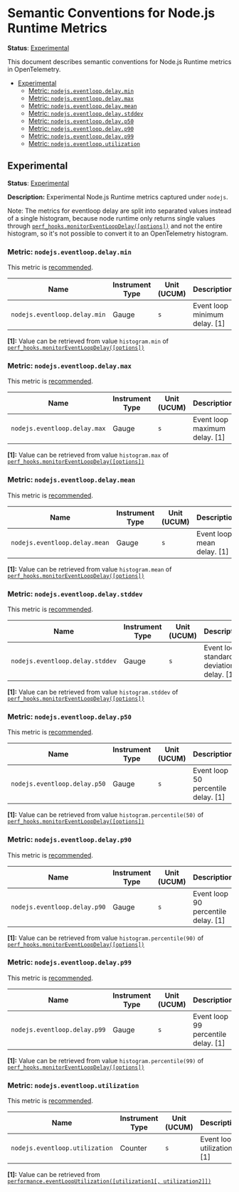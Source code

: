 <!--- Hugo front matter used to generate the website version of this page:
linkTitle: Node.js Runtime
--->

# Semantic Conventions for Node.js Runtime Metrics

**Status**: [Experimental][DocumentStatus]

This document describes semantic conventions for Node.js Runtime metrics in OpenTelemetry.

<!-- Re-generate TOC with `markdown-toc --no-first-h1 -i` -->

<!-- toc -->

- [Experimental](#experimental)
  - [Metric: `nodejs.eventloop.delay.min`](#metric-nodejseventloopdelaymin)
  - [Metric: `nodejs.eventloop.delay.max`](#metric-nodejseventloopdelaymax)
  - [Metric: `nodejs.eventloop.delay.mean`](#metric-nodejseventloopdelaymean)
  - [Metric: `nodejs.eventloop.delay.stddev`](#metric-nodejseventloopdelaystddev)
  - [Metric: `nodejs.eventloop.delay.p50`](#metric-nodejseventloopdelayp50)
  - [Metric: `nodejs.eventloop.delay.p90`](#metric-nodejseventloopdelayp90)
  - [Metric: `nodejs.eventloop.delay.p99`](#metric-nodejseventloopdelayp99)
  - [Metric: `nodejs.eventloop.utilization`](#metric-nodejseventlooputilization)

<!-- tocstop -->

## Experimental

**Status**: [Experimental][DocumentStatus]

**Description:** Experimental Node.js Runtime metrics captured under `nodejs`.

Note: The metrics for eventloop delay are split into separated values instead of a single histogram, because node runtime
only returns single values through [`perf_hooks.monitorEventLoopDelay([options])`][Eventloop] and not the entire
histogram, so it's not possible to convert it to an OpenTelemetry histogram.

### Metric: `nodejs.eventloop.delay.min`

This metric is [recommended][MetricRecommended].

<!-- semconv metric.nodejs.eventloop.delay.min(metric_table) -->
<!-- NOTE: THIS TEXT IS AUTOGENERATED. DO NOT EDIT BY HAND. -->
<!-- see templates/registry/markdown/snippet.md.j2 -->
<!-- prettier-ignore-start -->
<!-- markdownlint-capture -->
<!-- markdownlint-disable -->

| Name     | Instrument Type | Unit (UCUM) | Description    | Stability |
| -------- | --------------- | ----------- | -------------- | --------- |
| `nodejs.eventloop.delay.min` | Gauge | `s` | Event loop minimum delay. [1] | ![Experimental](https://img.shields.io/badge/-experimental-blue) |


**[1]:** Value can be retrieved from value `histogram.min` of [`perf_hooks.monitorEventLoopDelay([options])`](https://nodejs.org/api/perf_hooks.html#perf_hooksmonitoreventloopdelayoptions)



<!-- markdownlint-restore -->
<!-- prettier-ignore-end -->
<!-- END AUTOGENERATED TEXT -->
<!-- endsemconv -->

<!-- semconv metric.nodejs.eventloop.delay.min(full) -->
<!-- NOTE: THIS TEXT IS AUTOGENERATED. DO NOT EDIT BY HAND. -->
<!-- see templates/registry/markdown/snippet.md.j2 -->
<!-- prettier-ignore-start -->
<!-- markdownlint-capture -->
<!-- markdownlint-disable -->


<!-- markdownlint-restore -->
<!-- prettier-ignore-end -->
<!-- END AUTOGENERATED TEXT -->
<!-- endsemconv -->

### Metric: `nodejs.eventloop.delay.max`

This metric is [recommended][MetricRecommended].

<!-- semconv metric.nodejs.eventloop.delay.max(metric_table) -->
<!-- NOTE: THIS TEXT IS AUTOGENERATED. DO NOT EDIT BY HAND. -->
<!-- see templates/registry/markdown/snippet.md.j2 -->
<!-- prettier-ignore-start -->
<!-- markdownlint-capture -->
<!-- markdownlint-disable -->

| Name     | Instrument Type | Unit (UCUM) | Description    | Stability |
| -------- | --------------- | ----------- | -------------- | --------- |
| `nodejs.eventloop.delay.max` | Gauge | `s` | Event loop maximum delay. [1] | ![Experimental](https://img.shields.io/badge/-experimental-blue) |


**[1]:** Value can be retrieved from value `histogram.max` of [`perf_hooks.monitorEventLoopDelay([options])`](https://nodejs.org/api/perf_hooks.html#perf_hooksmonitoreventloopdelayoptions)



<!-- markdownlint-restore -->
<!-- prettier-ignore-end -->
<!-- END AUTOGENERATED TEXT -->
<!-- endsemconv -->

<!-- semconv metric.nodejs.eventloop.delay.max(full) -->
<!-- NOTE: THIS TEXT IS AUTOGENERATED. DO NOT EDIT BY HAND. -->
<!-- see templates/registry/markdown/snippet.md.j2 -->
<!-- prettier-ignore-start -->
<!-- markdownlint-capture -->
<!-- markdownlint-disable -->


<!-- markdownlint-restore -->
<!-- prettier-ignore-end -->
<!-- END AUTOGENERATED TEXT -->
<!-- endsemconv -->

### Metric: `nodejs.eventloop.delay.mean`

This metric is [recommended][MetricRecommended].

<!-- semconv metric.nodejs.eventloop.delay.mean(metric_table) -->
<!-- NOTE: THIS TEXT IS AUTOGENERATED. DO NOT EDIT BY HAND. -->
<!-- see templates/registry/markdown/snippet.md.j2 -->
<!-- prettier-ignore-start -->
<!-- markdownlint-capture -->
<!-- markdownlint-disable -->

| Name     | Instrument Type | Unit (UCUM) | Description    | Stability |
| -------- | --------------- | ----------- | -------------- | --------- |
| `nodejs.eventloop.delay.mean` | Gauge | `s` | Event loop mean delay. [1] | ![Experimental](https://img.shields.io/badge/-experimental-blue) |


**[1]:** Value can be retrieved from value `histogram.mean` of [`perf_hooks.monitorEventLoopDelay([options])`](https://nodejs.org/api/perf_hooks.html#perf_hooksmonitoreventloopdelayoptions)



<!-- markdownlint-restore -->
<!-- prettier-ignore-end -->
<!-- END AUTOGENERATED TEXT -->
<!-- endsemconv -->

<!-- semconv metric.nodejs.eventloop.delay.mean(full) -->
<!-- NOTE: THIS TEXT IS AUTOGENERATED. DO NOT EDIT BY HAND. -->
<!-- see templates/registry/markdown/snippet.md.j2 -->
<!-- prettier-ignore-start -->
<!-- markdownlint-capture -->
<!-- markdownlint-disable -->


<!-- markdownlint-restore -->
<!-- prettier-ignore-end -->
<!-- END AUTOGENERATED TEXT -->
<!-- endsemconv -->

### Metric: `nodejs.eventloop.delay.stddev`

This metric is [recommended][MetricRecommended].

<!-- semconv metric.nodejs.eventloop.delay.stddev(metric_table) -->
<!-- NOTE: THIS TEXT IS AUTOGENERATED. DO NOT EDIT BY HAND. -->
<!-- see templates/registry/markdown/snippet.md.j2 -->
<!-- prettier-ignore-start -->
<!-- markdownlint-capture -->
<!-- markdownlint-disable -->

| Name     | Instrument Type | Unit (UCUM) | Description    | Stability |
| -------- | --------------- | ----------- | -------------- | --------- |
| `nodejs.eventloop.delay.stddev` | Gauge | `s` | Event loop standard deviation delay. [1] | ![Experimental](https://img.shields.io/badge/-experimental-blue) |


**[1]:** Value can be retrieved from value `histogram.stddev` of [`perf_hooks.monitorEventLoopDelay([options])`](https://nodejs.org/api/perf_hooks.html#perf_hooksmonitoreventloopdelayoptions)



<!-- markdownlint-restore -->
<!-- prettier-ignore-end -->
<!-- END AUTOGENERATED TEXT -->
<!-- endsemconv -->

<!-- semconv metric.nodejs.eventloop.delay.stddev(full) -->
<!-- NOTE: THIS TEXT IS AUTOGENERATED. DO NOT EDIT BY HAND. -->
<!-- see templates/registry/markdown/snippet.md.j2 -->
<!-- prettier-ignore-start -->
<!-- markdownlint-capture -->
<!-- markdownlint-disable -->


<!-- markdownlint-restore -->
<!-- prettier-ignore-end -->
<!-- END AUTOGENERATED TEXT -->
<!-- endsemconv -->

### Metric: `nodejs.eventloop.delay.p50`

This metric is [recommended][MetricRecommended].

<!-- semconv metric.nodejs.eventloop.delay.pfifty(metric_table) -->
<!-- NOTE: THIS TEXT IS AUTOGENERATED. DO NOT EDIT BY HAND. -->
<!-- see templates/registry/markdown/snippet.md.j2 -->
<!-- prettier-ignore-start -->
<!-- markdownlint-capture -->
<!-- markdownlint-disable -->

| Name     | Instrument Type | Unit (UCUM) | Description    | Stability |
| -------- | --------------- | ----------- | -------------- | --------- |
| `nodejs.eventloop.delay.p50` | Gauge | `s` | Event loop 50 percentile delay. [1] | ![Experimental](https://img.shields.io/badge/-experimental-blue) |


**[1]:** Value can be retrieved from value `histogram.percentile(50)` of [`perf_hooks.monitorEventLoopDelay([options])`](https://nodejs.org/api/perf_hooks.html#perf_hooksmonitoreventloopdelayoptions)



<!-- markdownlint-restore -->
<!-- prettier-ignore-end -->
<!-- END AUTOGENERATED TEXT -->
<!-- endsemconv -->

<!-- semconv metric.nodejs.eventloop.delay.pfifty(full) -->
<!-- NOTE: THIS TEXT IS AUTOGENERATED. DO NOT EDIT BY HAND. -->
<!-- see templates/registry/markdown/snippet.md.j2 -->
<!-- prettier-ignore-start -->
<!-- markdownlint-capture -->
<!-- markdownlint-disable -->


<!-- markdownlint-restore -->
<!-- prettier-ignore-end -->
<!-- END AUTOGENERATED TEXT -->
<!-- endsemconv -->

### Metric: `nodejs.eventloop.delay.p90`

This metric is [recommended][MetricRecommended].

<!-- semconv metric.nodejs.eventloop.delay.pninety(metric_table) -->
<!-- NOTE: THIS TEXT IS AUTOGENERATED. DO NOT EDIT BY HAND. -->
<!-- see templates/registry/markdown/snippet.md.j2 -->
<!-- prettier-ignore-start -->
<!-- markdownlint-capture -->
<!-- markdownlint-disable -->

| Name     | Instrument Type | Unit (UCUM) | Description    | Stability |
| -------- | --------------- | ----------- | -------------- | --------- |
| `nodejs.eventloop.delay.p90` | Gauge | `s` | Event loop 90 percentile delay. [1] | ![Experimental](https://img.shields.io/badge/-experimental-blue) |


**[1]:** Value can be retrieved from value `histogram.percentile(90)` of [`perf_hooks.monitorEventLoopDelay([options])`](https://nodejs.org/api/perf_hooks.html#perf_hooksmonitoreventloopdelayoptions)



<!-- markdownlint-restore -->
<!-- prettier-ignore-end -->
<!-- END AUTOGENERATED TEXT -->
<!-- endsemconv -->

<!-- semconv metric.nodejs.eventloop.delay.pninety(full) -->
<!-- NOTE: THIS TEXT IS AUTOGENERATED. DO NOT EDIT BY HAND. -->
<!-- see templates/registry/markdown/snippet.md.j2 -->
<!-- prettier-ignore-start -->
<!-- markdownlint-capture -->
<!-- markdownlint-disable -->


<!-- markdownlint-restore -->
<!-- prettier-ignore-end -->
<!-- END AUTOGENERATED TEXT -->
<!-- endsemconv -->

### Metric: `nodejs.eventloop.delay.p99`

This metric is [recommended][MetricRecommended].

<!-- semconv metric.nodejs.eventloop.delay.pninety_nine(metric_table) -->
<!-- NOTE: THIS TEXT IS AUTOGENERATED. DO NOT EDIT BY HAND. -->
<!-- see templates/registry/markdown/snippet.md.j2 -->
<!-- prettier-ignore-start -->
<!-- markdownlint-capture -->
<!-- markdownlint-disable -->

| Name     | Instrument Type | Unit (UCUM) | Description    | Stability |
| -------- | --------------- | ----------- | -------------- | --------- |
| `nodejs.eventloop.delay.p99` | Gauge | `s` | Event loop 99 percentile delay. [1] | ![Experimental](https://img.shields.io/badge/-experimental-blue) |


**[1]:** Value can be retrieved from value `histogram.percentile(99)` of [`perf_hooks.monitorEventLoopDelay([options])`](https://nodejs.org/api/perf_hooks.html#perf_hooksmonitoreventloopdelayoptions)



<!-- markdownlint-restore -->
<!-- prettier-ignore-end -->
<!-- END AUTOGENERATED TEXT -->
<!-- endsemconv -->

<!-- semconv metric.nodejs.eventloop.delay.pninety_nine(full) -->
<!-- NOTE: THIS TEXT IS AUTOGENERATED. DO NOT EDIT BY HAND. -->
<!-- see templates/registry/markdown/snippet.md.j2 -->
<!-- prettier-ignore-start -->
<!-- markdownlint-capture -->
<!-- markdownlint-disable -->


<!-- markdownlint-restore -->
<!-- prettier-ignore-end -->
<!-- END AUTOGENERATED TEXT -->
<!-- endsemconv -->

### Metric: `nodejs.eventloop.utilization`

This metric is [recommended][MetricRecommended].

<!-- semconv metric.nodejs.eventloop.utilization(metric_table) -->
<!-- NOTE: THIS TEXT IS AUTOGENERATED. DO NOT EDIT BY HAND. -->
<!-- see templates/registry/markdown/snippet.md.j2 -->
<!-- prettier-ignore-start -->
<!-- markdownlint-capture -->
<!-- markdownlint-disable -->

| Name     | Instrument Type | Unit (UCUM) | Description    | Stability |
| -------- | --------------- | ----------- | -------------- | --------- |
| `nodejs.eventloop.utilization` | Counter | `s` | Event loop utilization. [1] | ![Experimental](https://img.shields.io/badge/-experimental-blue) |


**[1]:** Value can be retrieved from [`performance.eventLoopUtilization([utilization1[, utilization2]])`](https://nodejs.org/api/perf_hooks.html#performanceeventlooputilizationutilization1-utilization2)



<!-- markdownlint-restore -->
<!-- prettier-ignore-end -->
<!-- END AUTOGENERATED TEXT -->
<!-- endsemconv -->

<!-- semconv metric.nodejs.eventloop.utilization(full) -->
<!-- NOTE: THIS TEXT IS AUTOGENERATED. DO NOT EDIT BY HAND. -->
<!-- see templates/registry/markdown/snippet.md.j2 -->
<!-- prettier-ignore-start -->
<!-- markdownlint-capture -->
<!-- markdownlint-disable -->


<!-- markdownlint-restore -->
<!-- prettier-ignore-end -->
<!-- END AUTOGENERATED TEXT -->
<!-- endsemconv -->

[DocumentStatus]: https://github.com/open-telemetry/opentelemetry-specification/tree/v1.31.0/specification/document-status.md
[MetricRecommended]: /docs/general/metric-requirement-level.md#recommended
[Eventloop]: https://nodejs.org/api/perf_hooks.html#perf_hooksmonitoreventloopdelayoptions
